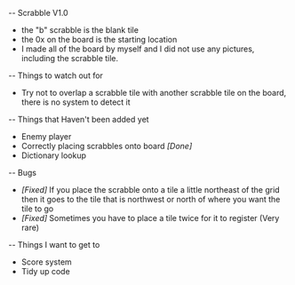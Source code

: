 -- Scrabble V1.0
 - the "b" scrabble is the blank tile
 - the 0x on the board is the starting location
 - I made all of the board by myself and I did not use any pictures, including the scrabble tile.
 
-- Things to watch out for
 - Try not to overlap a scrabble tile with another scrabble tile on the board, there is no system to detect it


-- Things that Haven't been added yet
 - Enemy player
 - Correctly placing scrabbles onto board *[Done]*
 - Dictionary lookup
 
 
-- Bugs
 - *[Fixed]* If you place the scrabble onto a tile a little northeast of the grid then it goes to the tile that is northwest or north of where you want the tile to go
 - *[Fixed]* Sometimes you have to place a tile twice for it to register (Very rare)
 
-- Things I want to get to
 - Score system
 - Tidy up code
